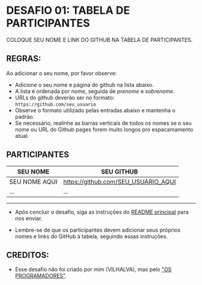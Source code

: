 # DESAFIO 01: TABELA DE PARTICIPANTES
COLOQUE SEU NOME E LINK DO GITHUB NA TABELA DE PARTICIPANTES.

## REGRAS:
Ao adicionar o seu nome, por favor observe:
* Adicione o seu nome e página do github na lista abaixo.
* A lista é ordenada por *nome*, seguida de *prenome* e *sobrenome*.
* URLs do github deverão ser no formato: `https://github.com/seu_usuario`
* Observe o formato utilizado pelas entradas abaixo e mantenha o padrão.
* Se necessário, realinhe as barras verticais de todos os nomes se o seu nome ou URL do Github pages forem muito longos pro espacamamento atual.

## PARTICIPANTES

| SEU NOME                       | SEU GITHUB                               |
| ------------------------------ | --------------------------------------- |
| SEU NOME AQUI                  | https://github.com/SEU_USUARIO_AQUI      |
| ...                            | ...                                     |

---
* Após concluir o desafio, siga as instruções do [README principal](https://github.com/VILHALVA/DESAFIOS-DO-CODERS/blob/main/README.md) para nos enviar.

* Lembre-se de que os participantes devem adicionar seus próprios nomes e links do GitHub à tabela, seguindo essas instruções.

## CREDITOS:
* Esse desafio não foi criado por mim (VILHALVA), mas pelo ["OS PROGRAMADORES"](https://osprogramadores.com/desafios/d01/).
